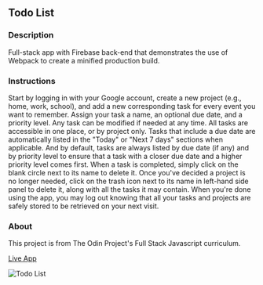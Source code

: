 ## Todo List
### Description
Full-stack app with Firebase back-end that demonstrates the use of Webpack to create a minified production build.
### Instructions
Start by logging in with your Google account, create a new project (e.g., home, work, school), and add a new corresponding task for every event you want to remember. Assign your task a name, an optional due date, and a priority level. Any task can be modified if needed at any time. All tasks are accessible in one place, or by project only. Tasks that include a due date are automatically listed in the "Today" or "Next 7 days" sections when applicable. And by default, tasks are always listed by due date (if any) and by priority level to ensure that a task with a closer due date and a higher priority level comes first. When a task is completed, simply click on the blank circle next to its name to delete it. Once you've decided a project is no longer needed, click on the trash icon next to its name in left-hand side panel to delete it, along with all the tasks it may contain. When you're done using the app, you may log out knowing that all your tasks and projects are safely stored to be retrieved on your next visit.
### About
This project is from The Odin Project's Full Stack Javascript curriculum.

[Live App](https://romainyvernes.github.io/todo_list/)

![Todo List](https://user-images.githubusercontent.com/65140547/128108637-6ebecb04-70af-44df-984e-931551c9451d.png)
